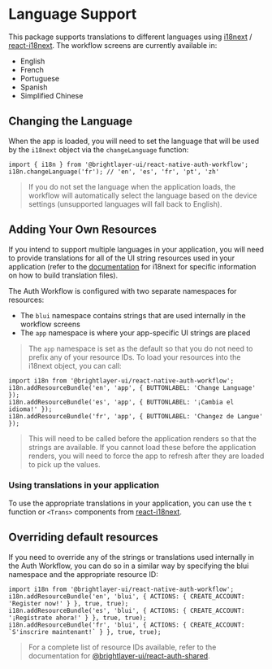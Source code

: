# Language Support

This package supports translations to different languages using [i18next](https://www.i18next.com/) / [react-i18next](https://github.com/i18next/react-i18next). The workflow screens are currently available in:

-   English
-   French
-   Portuguese
-   Spanish
-   Simplified Chinese

## Changing the Language

When the app is loaded, you will need to set the language that will be used by the `i18next` object via the `changeLanguage` function:

```tsx
import { i18n } from '@brightlayer-ui/react-native-auth-workflow';
i18n.changeLanguage('fr'); // 'en', 'es', 'fr', 'pt', 'zh'
```

> If you do not set the language when the application loads, the workflow will automatically select the language based on the device settings (unsupported languages will fall back to English).

## Adding Your Own Resources

If you intend to support multiple languages in your application, you will need to provide translations for all of the UI string resources used in your application (refer to the [documentation](https://www.i18next.com/overview/getting-started) for i18next for specific information on how to build translation files).

The Auth Workflow is configured with two separate namespaces for resources:

-   The `blui` namespace contains strings that are used internally in the workflow screens
-   The `app` namespace is where your app-specific UI strings are placed

> The `app` namespace is set as the default so that you do not need to prefix any of your resource IDs.
> To load your resources into the i18next object, you can call:

```tsx
import i18n from '@brightlayer-ui/react-native-auth-workflow';
i18n.addResourceBundle('en', 'app', { BUTTONLABEL: 'Change Language' });
i18n.addResourceBundle('es', 'app', { BUTTONLABEL: '¡Cambia el idioma!' });
i18n.addResourceBundle('fr', 'app', { BUTTONLABEL: 'Changez de Langue' });
```

> This will need to be called before the application renders so that the strings are available. If you cannot load these before the application renders, you will need to force the app to refresh after they are loaded to pick up the values.

### Using translations in your application

To use the appropriate translations in your application, you can use the `t` function or `<Trans>` components from [react-i18next](https://github.com/i18next/react-i18next).

## Overriding default resources

If you need to override any of the strings or translations used internally in the Auth Workflow, you can do so in a similar way by specifying the blui namespace and the appropriate resource ID:

```tsx
import i18n from '@brightlayer-ui/react-native-auth-workflow';
i18n.addResourceBundle('en', 'blui', { ACTIONS: { CREATE_ACCOUNT: 'Register now!' } }, true, true);
i18n.addResourceBundle('es', 'blui', { ACTIONS: { CREATE_ACCOUNT: '¡Regístrate ahora!' } }, true, true);
i18n.addResourceBundle('fr', 'blui', { ACTIONS: { CREATE_ACCOUNT: `S'inscrire maintenant!` } }, true, true);
```

> For a complete list of resource IDs available, refer to the documentation for [@brightlayer-ui/react-auth-shared](https://github.com/etn-ccis/blui-react-auth-shared/blob/master/src/data/translations/english.ts).
